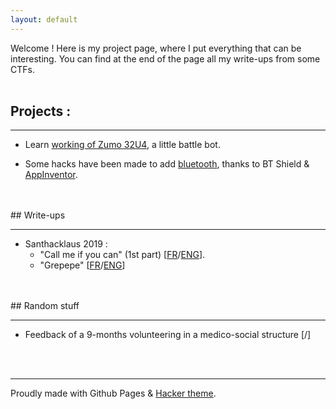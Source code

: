 ```yaml
---
layout: default
---
```


Welcome ! Here is my project page, where I put everything that can be interesting. You can find at the end of the page all my write-ups from some CTFs.
<br/>
<br/>
## Projects :

* * *

- Learn [working of Zumo 32U4](https://github.com/M0onshadow/zumo32u4/tree/master/first_tests), a little battle bot.

- Some hacks have been made to add [bluetooth](https://github.com/M0onshadow/zumo32u4/tree/master/bluetooth), thanks to BT Shield & [AppInventor](https://appinventor.mit.edu).
<br/>
<br/>
## Write-ups

* * *

- Santhacklaus 2019 :
  - "Call me if you can" (1st part) [<a href="ctf/Santhacklaus/CMIYC/callme_fr">FR</a>/<a href="ctf/Santhacklaus/CMIYC/callme_eng">ENG</a>].<br/>
  - "Grepepe" [<a href="ctf/Santhacklaus/Grepepe/grepepe_fr">FR</a>/<a href="ctf/Santhacklaus/Grepepe/grepepe_eng">ENG<a/>]<br/>
<br/>
<br/>
## Random stuff
  
* * *
  - Feedback of a 9-months volunteering in a medico-social structure [<a href=""></a>/<a href=""></a>]
<br/>
<br/>

* * *

Proudly made with Github Pages & [Hacker theme](https://pages-themes.github.io/hacker/).
